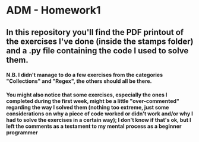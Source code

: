 # ADM - Homework1

## In this repository you'll find the PDF printout of the exercises I've done (inside the stamps folder) and a .py file containing the code I used to solve them. 
#### N.B. I didn't manage to do a few exercises from the categories "Collections" and "Regex", the others should all be there.
#### You might also notice that some exercises, especially the ones I completed during the first week, might be a little "over-commented" regarding the way I solved them (nothing too extreme, just some considerations on why a piece of code worked or didn't work and/or why I had to solve the exercises in a certain way); I don't know if that's ok, but I left the comments as a testament to my mental process as a beginner programmer
